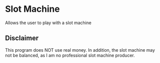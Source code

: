 # Slot Machine

Allows the user to play with a slot machine

## Disclaimer

This program does NOT use real money. In addition, the slot machine may not be balanced, as I am no professional slot machine producer.
